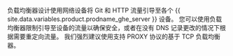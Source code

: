 负载均衡器设计使用网络设备将 Git 和 HTTP 流量引导至各个 {{ site.data.variables.product.prodname_ghe_server }} 设备。 您可以使用负载均衡器限制引导至设备的流量以确保安全，或者在没有 DNS 记录更改的情况下根据需要重定向流量。 我们强烈建议使用支持 PROXY 协议的基于 TCP 负载均衡器。
